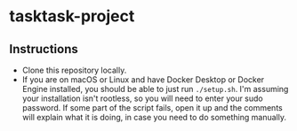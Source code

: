 # tasktask-project

## Instructions
- Clone this repository locally.
- If you are on macOS or Linux and have Docker Desktop or Docker Engine installed, you should be able to just run `./setup.sh`. I'm assuming your installation isn't rootless, so you will need to enter your sudo password. If some part of the script fails, open it up and the comments will explain what it is doing, in case you need to do something manually.
